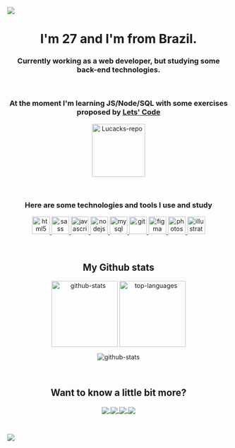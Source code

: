 <!-- 
### Hi there 👋

**Lucacks/Lucacks** is a ✨ _special_ ✨ repository because its `README.md` (this file) appears on your GitHub profile.

Here are some ideas to get you started:

- 🔭 I’m currently working on ...
- 🌱 I’m currently learning ...
- 👯 I’m looking to collaborate on ...
- 🤔 I’m looking for help with ...
- 💬 Ask me about ...
- 📫 How to reach me: ...
- 😄 Pronouns: ...
- ⚡ Fun fact: ...
-->

![](https://i.imgur.com/2KK3I8Q.png)

<h1 align="center"> I'm 27 and I'm from Brazil.</h1>
<h3 align="center"> Currently working as a web developer, but studying some back-end technologies.</h3>
<br>

<h3 align="center">At the moment I'm learning JS/Node/SQL with some exercises proposed by <a href="https://letscode.com.br/">Lets' Code</a></h3>
<p align="center">
  <a href="https://github.com/Lucacks/Lets-Code">
    <img
      align="center"
      height="120em"
      src="https://github-readme-stats.vercel.app/api/pin/?username=Lucacks&repo=Lets-Code&theme=radical"
      alt="Lucacks-repo"
    />
  </a>
</p>
<br>

<h3 align="center">Here are some technologies and tools I use and study</h3>
<p align="center">
   <a href="https://developer.mozilla.org/pt-BR/docs/Web/HTML">
      <img src="https://cdn.jsdelivr.net/gh/devicons/devicon/icons/html5/html5-plain.svg" alt="html5" width="40" height="40"/>
   </a>
   <a href="https://sass-lang.com/">
      <img src="https://cdn.jsdelivr.net/gh/devicons/devicon/icons/sass/sass-original.svg" alt="sass" width="40" height="40"/>
   </a>
   <a href="https://developer.mozilla.org/en-US/docs/Web/JavaScript">
      <img src="https://cdn.jsdelivr.net/gh/devicons/devicon/icons/javascript/javascript-original.svg" alt="javascript" width="40" height="40"/>
   </a>
   <a href="https://nodejs.org">
      <img src="https://cdn.jsdelivr.net/gh/devicons/devicon/icons/nodejs/nodejs-original.svg" alt="nodejs" width="40" height="40"/>
   </a>
   <a href="https://www.mysql.com/">
      <img src="https://cdn.jsdelivr.net/gh/devicons/devicon/icons/mysql/mysql-original.svg" alt="mysql" width="40" height="40"/>
   </a>
   <a href="https://git-scm.com/">
      <img src="https://cdn.jsdelivr.net/gh/devicons/devicon/icons/git/git-original.svg" alt="git" width="40" height="40"/>
   </a>
   <a href="https://www.figma.com/">
      <img src="https://cdn.jsdelivr.net/gh/devicons/devicon/icons/figma/figma-original.svg" alt="figma" width="40" height="40"/>
   </a>
   <a href="https://www.adobe.com/br/products/photoshop.html">
      <img src="https://cdn.jsdelivr.net/gh/devicons/devicon/icons/photoshop/photoshop-plain.svg" alt="photoshop" width="40" height="40"/>
   </a>
   <a href="https://www.adobe.com/br/products/illustrator.html">
      <img src="https://cdn.jsdelivr.net/gh/devicons/devicon/icons/illustrator/illustrator-plain.svg" alt="illustrator" width="40" height="40"/>
   </a>  
</p>
<br>

<h2 align="center">My Github stats</h2>
<p align="center">
  <img 
       align="center"
       height="150em"
       src="https://github-readme-stats.vercel.app/api?username=Lucacks&show_icons=true&theme=radical" alt="github-stats"
  />
  <img 
       align="center"
       height="150em"
       src="https://github-readme-stats.vercel.app/api/top-langs/?username=Lucacks&show_icons=true&include_all_commits=true&count_private=true&layout=compact&theme=radical" alt="top-languages"
   />
</p>
<p align="center">
  <img 
     align="center"
     src="https://github-readme-streak-stats.herokuapp.com/?user=Lucacks&theme=radical" alt="github-stats"
  />
</p>
<br>

<h2 align="center">Want to know a little bit more?</h2>
<p align="center">
  <a href="https://instagram.com/lucacks_/">
    <img
      align="center"
      src="https://img.shields.io/badge/Instagram-1C1C1C?style=for-the-badge&logo=instagram&logoColor=00FFFF"
    />
  </a>
  <a href="https://twitter.com/Lucacks_">
    <img
      align="center"
      src="https://img.shields.io/badge/Twitter-1C1C1C?style=for-the-badge&logo=twitter&logoColor=00FFFF"
    />
  </a>
  <a href="https://www.linkedin.com/in/lucacks/">
    <img
         align="center"
         src="https://img.shields.io/badge/LinkedIn-1C1C1C?style=for-the-badge&logo=linkedin&logoColor=00FFFF"
  </a>
  <a href="https://codepen.io/lucacks">
    <img
         align="center"
         src="https://img.shields.io/badge/Codepen-1C1C1C?style=for-the-badge&logo=codepen&logoColor=00FFFF"
  </a>
</p>
<br>
    
![](https://i.imgur.com/GzYWN8t.png)
